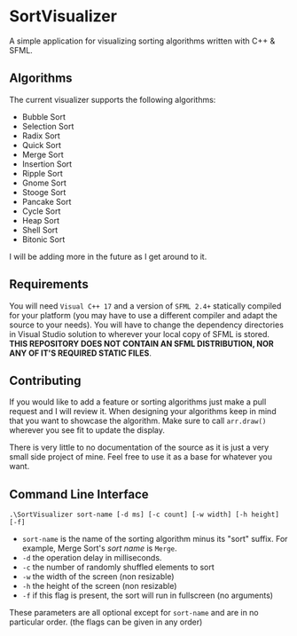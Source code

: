 # SortVisualizer
A simple application for visualizing sorting algorithms written with C++ & SFML.

## Algorithms

The current visualizer supports the following algorithms:

 - Bubble Sort
 - Selection Sort
 - Radix Sort
 - Quick Sort
 - Merge Sort
 - Insertion Sort
 - Ripple Sort
 - Gnome Sort
 - Stooge Sort
 - Pancake Sort
 - Cycle Sort
 - Heap Sort
 - Shell Sort
 - Bitonic Sort

I will be adding more in the future as I get around to it.

## Requirements

You will need `Visual C++ 17` and a version of `SFML 2.4+` statically compiled for your platform (you may have to use a different compiler and adapt the source to your needs).  You will have to change the dependency directories in Visual Studio solution to wherever your local copy of SFML is stored. **THIS REPOSITORY DOES NOT CONTAIN AN SFML DISTRIBUTION, NOR ANY OF IT'S REQUIRED STATIC FILES**.

## Contributing

If you would like to add a feature or sorting algorithms just make a pull request and I will review it.  When designing your algorithms keep in mind that you want to showcase the algorithm.  Make sure to call `arr.draw()` wherever you see fit to update the display.

There is very little to no documentation of the source as it is just a very small side project of mine.  Feel free to use it as a base for whatever you want. 

## Command Line Interface

	.\SortVisualizer sort-name [-d ms] [-c count] [-w width] [-h height] [-f]

 - `sort-name` is the name of the sorting algorithm minus its "sort" suffix.  For example, Merge Sort's *sort name* is `Merge`.
 - `-d` the operation delay in milliseconds.
 - `-c` the number of randomly shuffled elements to sort
 - `-w` the width of the screen (non resizable)
 - `-h` the height of the screen (non resizable)
 - `-f` if this flag is present, the sort will run in fullscreen (no arguments)

These parameters are all optional except for `sort-name` and are in no particular order. (the flags can be given in any order)
